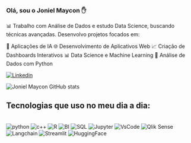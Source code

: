 ### Olá, sou o Joniel Maycon ✋

📊 Trabalho com Análise de Dados e estudo Data Science, buscando técnicas avançadas. Desenvolvo projetos focados em:

🤖 Aplicações de IA
🌐 Desenvolvimento de Aplicativos Web
📈 Criação de Dashboards Interativos
📊 Data Science e Machine Learning
🐍 Análise de Dados com Python

[![Linkedin](https://img.shields.io/badge/LinkedIn-0077B5?style=for-the-badge&logo=linkedin&logoColor=white)](https://www.linkedin.com/in/joniel-maycon-112201254/)


![Joniel Maycon GitHub stats](https://github-readme-stats.vercel.app/api?username=jonmaycon&show_icons=true&theme=dark)

## Tecnologias que uso no meu dia a dia:


<div style="display: inline_block"><br/>
<img align="center" alt ="python" src="https://img.shields.io/badge/Python-14354C?style=for-the-badge&logo=python&logoColor=white" />
<img align="center" alt ="c++" src="https://img.shields.io/badge/C%2B%2B-00599C?style=for-the-badge&logo=c%2B%2B&logoColor=white" />
<img align="center" alt ="R" src="https://img.shields.io/badge/R-276DC3?style=for-the-badge&logo=r&logoColor=white" />
<img align="center" alt ="BI" src="https://img.shields.io/badge/Microsoft_Office-D83B01?style=for-the-badge&logo=microsoft-office&logoColor=whitee" />
<img align="center" alt ="SQL" src="https://img.shields.io/badge/MySQL-005C84?style=for-the-badge&logo=mysql&logoColor=white" />
<img align="center" alt ="Jupyter" src="https://img.shields.io/badge/Made%20with-Jupyter-orange?style=for-the-badge&logo=Jupyter" />
<img align="center" alt ="VsCode" src="https://img.shields.io/badge/Visual_Studio_Code-0078D4?style=for-the-badge&logo=visual%20studio%20code&logoColor=white" />
<img align="center" alt="Qlik Sense" src="https://img.shields.io/badge/Qlik%20Sense-33CC33?style=for-the-badge&logo=qlik&logoColor=white" />
<img align="center" alt="Langchain" src="https://img.shields.io/badge/Langchain-000000?style=for-the-badge&logo=langchain&logoColor=white" />
<img align="center" alt="Streamlit" src="https://img.shields.io/badge/Streamlit-FF4B4B?style=for-the-badge&logo=streamlit&logoColor=white" />
<img align="center" alt="HuggingFace" src="https://img.shields.io/badge/HuggingFace-FFD700?style=for-the-badge&logo=huggingface&logoColor=white" />
</div>
